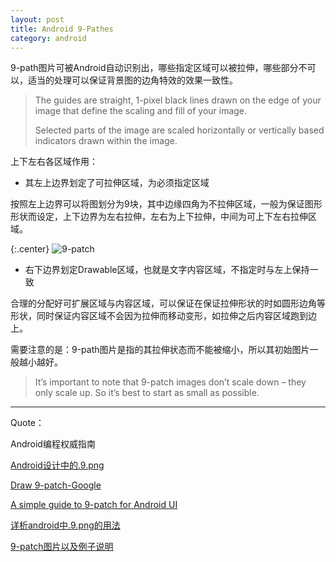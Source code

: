 ```yaml
---
layout: post
title: Android 9-Pathes
category: android
---
```


9-path图片可被Android自动识别出，哪些指定区域可以被拉伸，哪些部分不可以，适当的处理可以保证背景图的边角特效的效果一致性。


> The guides are straight, 1-pixel black lines drawn on the edge of your image that define the scaling and fill of your image. 
> 
> Selected parts of the image are scaled horizontally or vertically based indicators drawn within the image.

上下左右各区域作用：

* 其左上边界划定了可拉伸区域，为必须指定区域

按照左上边界可以将图划分为9块，其中边缘四角为不拉伸区域，一般为保证图形形状而设定，上下边界为左右拉伸，左右为上下拉伸，中间为可上下左右拉伸区域。

{:.center}
![9-patch](http://javaclee.com/assets%2Fimg%2F20150912%2F9-path-how-to-scaled.png)

* 右下边界划定Drawable区域，也就是文字内容区域，不指定时与左上保持一致

合理的分配好可扩展区域与内容区域，可以保证在保证拉伸形状的时如圆形边角等形状，同时保证内容区域不会因为拉伸而移动变形，如拉伸之后内容区域跑到边上。

需要注意的是：9-path图片是指的其拉伸状态而不能被缩小，所以其初始图片一般越小越好。

> It’s important to note that 9-patch images don’t scale down – they only scale up. So it’s best to start as small as possible.
























---

Quote：

Android编程权威指南

[Android设计中的.9.png](http://isux.tencent.com/android-ui-9-png.html)

[Draw 9-patch-Google](http://developer.android.com/tools/help/draw9patch.html)

[A simple guide to 9-patch for Android UI](http://radleymarx.com/blog/simple-guide-to-9-patch/)

[详析android中.9.png的用法](http://www.chenyunchao.com/?p=199)

[9-patch图片以及例子说明](http://www.cnblogs.com/Amandaliu/archive/2013/04/26/3045286.html)



